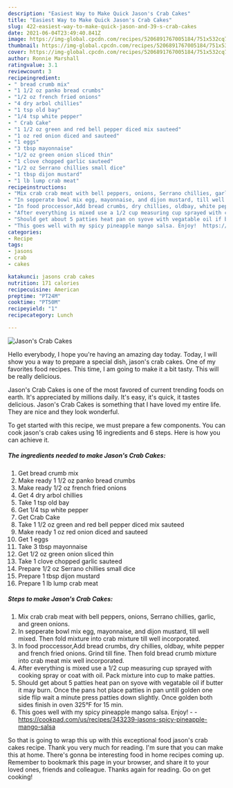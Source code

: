 ```yaml
---
description: "Easiest Way to Make Quick Jason's Crab Cakes"
title: "Easiest Way to Make Quick Jason's Crab Cakes"
slug: 422-easiest-way-to-make-quick-jason-and-39-s-crab-cakes
date: 2021-06-04T23:49:40.841Z
image: https://img-global.cpcdn.com/recipes/5206891767005184/751x532cq70/jasons-crab-cakes-recipe-main-photo.jpg
thumbnail: https://img-global.cpcdn.com/recipes/5206891767005184/751x532cq70/jasons-crab-cakes-recipe-main-photo.jpg
cover: https://img-global.cpcdn.com/recipes/5206891767005184/751x532cq70/jasons-crab-cakes-recipe-main-photo.jpg
author: Ronnie Marshall
ratingvalue: 3.1
reviewcount: 3
recipeingredient:
- " bread crumb mix"
- "1 1/2 oz panko bread crumbs"
- "1/2 oz french fried onions"
- "4 dry arbol chillies"
- "1 tsp old bay"
- "1/4 tsp white pepper"
- " Crab Cake"
- "1 1/2 oz green and red bell pepper diced mix sauteed"
- "1 oz red onion diced and sauteed"
- "1 eggs"
- "3 tbsp mayonnaise"
- "1/2 oz green onion sliced thin"
- "1 clove chopped garlic sauteed"
- "1/2 oz Serrano chillies small dice"
- "1 tbsp dijon mustard"
- "1 lb lump crab meat"
recipeinstructions:
- "Mix crab crab meat with bell peppers, onions, Serrano chillies, garlic, and green onions."
- "In sepperate bowl mix egg, mayonnaise, and dijon mustard, till well mixed. Then fold mixture into crab mixture till well incorporated."
- "In food proccessor,Add bread crumbs, dry chillies, oldbay, white pepper and french fried onions. Grind till fine. Then fold bread crumb mixture into crab meat mix well incorporated."
- "After everything is mixed use a 1/2 cup measuring cup sprayed with cooking spray or coat with oil. Pack mixture into cup to make patties."
- "Should get about 5 patties heat pan on syove with vegatable oil if butter it may burn. Once the pans hot place patties in pan untill golden one side flip wait a minute press patties down slightly. Once golden both sides finish in oven 325°F for 15 min."
- "This goes well with my spicy pineapple mango salsa. Enjoy!  https://cookpad.com/us/recipes/343239-jasons-spicy-pineapple-mango-salsa"
categories:
- Recipe
tags:
- jasons
- crab
- cakes

katakunci: jasons crab cakes 
nutrition: 171 calories
recipecuisine: American
preptime: "PT24M"
cooktime: "PT50M"
recipeyield: "1"
recipecategory: Lunch

---
```



![Jason&#39;s Crab Cakes](https://img-global.cpcdn.com/recipes/5206891767005184/751x532cq70/jasons-crab-cakes-recipe-main-photo.jpg)

Hello everybody, I hope you're having an amazing day today. Today, I will show you a way to prepare a special dish, jason&#39;s crab cakes. One of my favorites food recipes. This time, I am going to make it a bit tasty. This will be really delicious.

Jason&#39;s Crab Cakes is one of the most favored of current trending foods on earth. It's appreciated by millions daily. It's easy, it's quick, it tastes delicious. Jason&#39;s Crab Cakes is something that I have loved my entire life. They are nice and they look wonderful.




To get started with this recipe, we must prepare a few components. You can cook jason&#39;s crab cakes using 16 ingredients and 6 steps. Here is how you can achieve it.

<!--inarticleads1-->

##### The ingredients needed to make Jason&#39;s Crab Cakes:

1. Get  bread crumb mix
1. Make ready 1 1/2 oz panko bread crumbs
1. Make ready 1/2 oz french fried onions
1. Get 4 dry arbol chillies
1. Take 1 tsp old bay
1. Get 1/4 tsp white pepper
1. Get  Crab Cake
1. Take 1 1/2 oz green and red bell pepper diced mix sauteed
1. Make ready 1 oz red onion diced and sauteed
1. Get 1 eggs
1. Take 3 tbsp mayonnaise
1. Get 1/2 oz green onion sliced thin
1. Take 1 clove chopped garlic sauteed
1. Prepare 1/2 oz Serrano chillies small dice
1. Prepare 1 tbsp dijon mustard
1. Prepare 1 lb lump crab meat




<!--inarticleads2-->

##### Steps to make Jason&#39;s Crab Cakes:

1. Mix crab crab meat with bell peppers, onions, Serrano chillies, garlic, and green onions.
1. In sepperate bowl mix egg, mayonnaise, and dijon mustard, till well mixed. Then fold mixture into crab mixture till well incorporated.
1. In food proccessor,Add bread crumbs, dry chillies, oldbay, white pepper and french fried onions. Grind till fine. Then fold bread crumb mixture into crab meat mix well incorporated.
1. After everything is mixed use a 1/2 cup measuring cup sprayed with cooking spray or coat with oil. Pack mixture into cup to make patties.
1. Should get about 5 patties heat pan on syove with vegatable oil if butter it may burn. Once the pans hot place patties in pan untill golden one side flip wait a minute press patties down slightly. Once golden both sides finish in oven 325°F for 15 min.
1. This goes well with my spicy pineapple mango salsa. Enjoy! -  - https://cookpad.com/us/recipes/343239-jasons-spicy-pineapple-mango-salsa




So that is going to wrap this up with this exceptional food jason&#39;s crab cakes recipe. Thank you very much for reading. I'm sure that you can make this at home. There's gonna be interesting food in home recipes coming up. Remember to bookmark this page in your browser, and share it to your loved ones, friends and colleague. Thanks again for reading. Go on get cooking!
